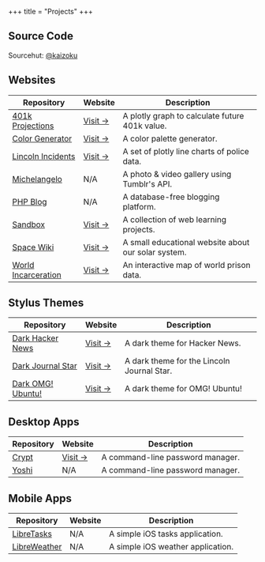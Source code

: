 +++
title = "Projects"
+++

## Source Code

Sourcehut: [@kaizoku](https://git.sr.ht/~kaizoku/)

## Websites

| Repository                                                            | Website                                                          | Description                                         |
| --------------------------------------------------------------------- | ---------------------------------------------------------------- | --------------------------------------------------- |
| [401k Projections](https://git.sr.ht/~kaizoku/401k)                   | [Visit &rarr;](https://projects.cleberg.io/401k/)                | A plotly graph to calculate future 401k value.      |
| [Color Generator](https://git.sr.ht/~kaizoku/color-generator)         | [Visit &rarr;](https://projects.cleberg.io/color-generator/)     | A color palette generator.                          |
| [Lincoln Incidents](https://git.sr.ht/~kaizoku/lincoln-incidents)     | [Visit &rarr;](https://projects.cleberg.io/lincoln-incidents/)   | A set of plotly line charts of police data.         |
| [Michelangelo](https://git.sr.ht/~kaizoku/michelangelo)               | N/A                                                              | A photo & video gallery using Tumblr's API.         |
| [PHP Blog](https://git.sr.ht/~kaizoku/php-blog)                       | N/A                                                              | A database-free blogging platform.                  |
| [Sandbox](https://git.sr.ht/~kaizoku/sandbox)                         | [Visit &rarr;](https://projects.cleberg.io/sandbox/)             | A collection of web learning projects.              |
| [Space Wiki](https://git.sr.ht/~kaizoku/space-wiki)                   | [Visit &rarr;](https://projects.cleberg.io/space-wiki/)          | A small educational website about our solar system. |
| [World Incarceration](https://git.sr.ht/~kaizoku/world-incarceration) | [Visit &rarr;](https://projects.cleberg.io/world-incarceration/) | An interactive map of world prison data.            |

## Stylus Themes

| Repository                                                       | Website                                                                                     | Description                                |
| ---------------------------------------------------------------- | ------------------------------------------------------------------------------------------- | ------------------------------------------ |
| [Dark Hacker News](https://git.sr.ht/~kaizoku/dark-hackernews)   | [Visit &rarr;](https://git.sr.ht/~kaizoku/dark-hackernews/blob/main/hackernews.user.styl)   | A dark theme for Hacker News.              |
| [Dark Journal Star](https://git.sr.ht/~kaizoku/dark-journalstar) | [Visit &rarr;](https://git.sr.ht/~kaizoku/dark-journalstar/blob/main/journalstar.user.styl) | A dark theme for the Lincoln Journal Star. |
| [Dark OMG! Ubuntu!](https://git.sr.ht/~kaizoku/dark-omgubuntu)   | [Visit &rarr;](https://git.sr.ht/~kaizoku/dark-omgubuntu/blob/main/omgubuntu.user.styl)     | A dark theme for OMG! Ubuntu!              |

## Desktop Apps

| Repository                                          | Website                                        | Description                      |
| --------------------------------------------------- | ---------------------------------------------- | -------------------------------- |
| [Crypt](https://github.com/christian-cleberg/crypt) | [Visit &rarr;](https://crates.io/crates/crypt) | A command-line password manager. |
| [Yoshi](https://git.sr.ht/~kaizoku/yoshi)           | N/A                                            | A command-line password manager. |

## Mobile Apps

| Repository                                              | Website | Description                       |
| ------------------------------------------------------- | ------- | --------------------------------- |
| [LibreTasks](https://git.sr.ht/~kaizoku/LibreTasks)     | N/A     | A simple iOS tasks application.   |
| [LibreWeather](https://git.sr.ht/~kaizoku/LibreWeather) | N/A     | A simple iOS weather application. |
